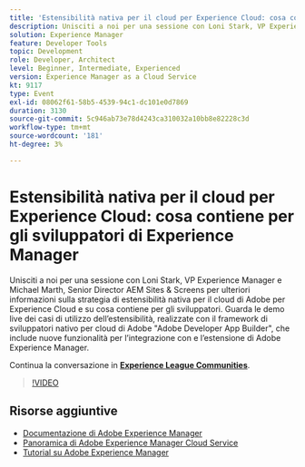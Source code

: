 ```yaml
---
title: 'Estensibilità nativa per il cloud per Experience Cloud: cosa contiene per gli sviluppatori di Experience Manager'
description: Unisciti a noi per una sessione con Loni Stark, VP Experience Manager e Michael Marth, Senior Director AEM Sites & Screens per ulteriori informazioni sulla strategia di estensibilità nativa per il cloud di Adobe per Experience Cloud e su cosa contiene per gli sviluppatori. Guarda le demo live dei casi di utilizzo dell’estensibilità, realizzate con il framework di sviluppatori nativo per cloud di Adobe "Adobe Developer App Builder", che include nuove funzionalità per l’integrazione con e l’estensione di Adobe Experience Manager.
solution: Experience Manager
feature: Developer Tools
topic: Development
role: Developer, Architect
level: Beginner, Intermediate, Experienced
version: Experience Manager as a Cloud Service
kt: 9117
type: Event
exl-id: 08062f61-58b5-4539-94c1-dc101e0d7869
duration: 3130
source-git-commit: 5c946ab73e78d4243ca310032a10bb8e82228c3d
workflow-type: tm+mt
source-wordcount: '181'
ht-degree: 3%

---
```


# Estensibilità nativa per il cloud per Experience Cloud: cosa contiene per gli sviluppatori di Experience Manager

Unisciti a noi per una sessione con Loni Stark, VP Experience Manager e Michael Marth, Senior Director AEM Sites &amp; Screens per ulteriori informazioni sulla strategia di estensibilità nativa per il cloud di Adobe per Experience Cloud e su cosa contiene per gli sviluppatori. Guarda le demo live dei casi di utilizzo dell’estensibilità, realizzate con il framework di sviluppatori nativo per cloud di Adobe &quot;Adobe Developer App Builder&quot;, che include nuove funzionalità per l’integrazione con e l’estensione di Adobe Experience Manager.

Continua la conversazione in **[Experience League Communities](https://adobe.ly/2XTk7aX)**.

>[!VIDEO](https://video.tv.adobe.com/v/337491/?quality=12&learn=on&hidetitle=true)

## Risorse aggiuntive

- [Documentazione di Adobe Experience Manager](https://experienceleague.adobe.com/docs/experience-manager-cloud-service.html?lang=it)
- [Panoramica di Adobe Experience Manager Cloud Service](https://experienceleague.adobe.com/docs/experience-manager-cloud-service/overview/home.html?lang=it)
- [Tutorial su Adobe Experience Manager](https://experienceleague.adobe.com/docs/experience-manager-tutorials.html?lang=it)
